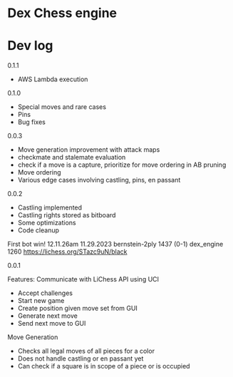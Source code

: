 # Dex Chess engine
# Dev log

0.1.1
- AWS Lambda execution

0.1.0
- Special moves and rare cases
- Pins
- Bug fixes
  
0.0.3
- Move generation improvement with attack maps
- checkmate and stalemate evaluation
- check if a move is a capture, prioritize for move ordering in AB pruning
- Move ordering
- Various edge cases involving castling, pins, en passant

0.0.2
- Castling implemented
- Castling rights stored as bitboard
- Some optimizations
- Code cleanup
  
First bot win!
12.11.26am 11.29.2023
bernstein-2ply 1437 (0-1) dex_engine 1260
https://lichess.org/STazc9uN/black


0.0.1

Features:
Communicate with LiChess API using UCI
- Accept challenges
- Start new game
- Create position given move set from GUI
- Generate next move
- Send next move to GUI

Move Generation
- Checks all legal moves of all pieces for a color
- Does not handle castling or en passant yet
- Can check if a square is in scope of a piece or is occupied
